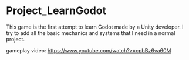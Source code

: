 # Project_LearnGodot
This game is the first attempt to learn Godot made by a Unity developer. I try to add all the basic mechanics and systems that I need in a normal project.

gameplay video: https://www.youtube.com/watch?v=cpbBz6va60M
